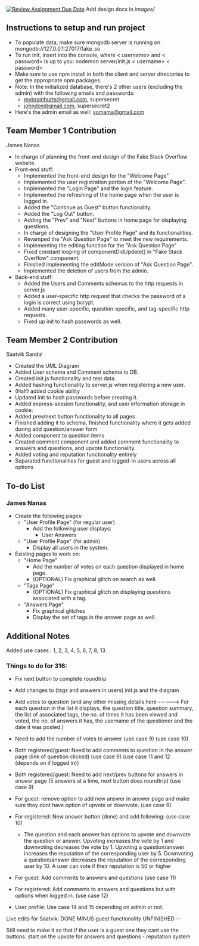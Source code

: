 [![Review Assignment Due Date](https://classroom.github.com/assets/deadline-readme-button-24ddc0f5d75046c5622901739e7c5dd533143b0c8e959d652212380cedb1ea36.svg)](https://classroom.github.com/a/9NDadFFr)
Add design docs in *images/*

## Instructions to setup and run project
- To populate data, make sure mongodb server is running on              mongodb://127.0.0.1:27017/fake_so
- To run init, insert into the console, where < username> and < password> is up to you: nodemon server/init.js < username> < password>
- Make sure to use npm install in both the client and server directories to get the appropriate npm packages.
- Note: In the initialized database, there's 2 other users (excluding the admin) with the following emails and passwords:
    - mybrainhurts@gmail.com, supersecret
    - johndoe@gmail.com, supersecret2
- Here's the admin email as well: yomama@gmail.com

## Team Member 1 Contribution
James Nanas
- In charge of planning the front-end design of the Fake Stack Overflow website.
- Front-end stuff:
    - Implemented the front-end design for the "Welcome Page"
    - Implemented the user registration portion of the "Welcome Page".
    - Implemented the "Login Page" and the login feature.
    - Implemented the refreshing of the home page when the user is logged in.
    - Added the "Continue as Guest" button functionality.
    - Added the "Log Out" button.
    - Adding the "Prev" and "Next" buttons in home page for displaying questions.
    - In charge of designing the "User Profile Page" and its functionalities.
    - Revamped the "Ask Question Page" to meet the new requirements.
    - Implementing the editing function for the "Ask Question Page"
    - Fixed constant looping of componentDidUpdate() in "Fake Stack Overflow" component.
    - Finished implementing the editMode version of "Ask Question Page".
    - Implemented the deletion of users from the admin.
- Back-end stuff:
    - Added the Users and Comments schemas to the http requests in server.js
    - Added a user-specific http request that checks the password of a login is correct using bcrypt.
    - Added many user-specific, question-specific, and tag-specific http requests.
    - Fixed up init to hash passwords as well.

## Team Member 2 Contribution
Saatvik Sandal
- Created the UML Diagram
- Added User schema and Comment schema to DB.
- Created init.js functionality and test data.
- Added hashing functionality to server.js when registering a new user.
- (Half) added cookie ability
- Updated init to hash passwords before creating it.
- Added express-session functionality, and user information storage in cookie.
- Added prev/next button functionality to all pages
- Finished adding it to schema, finished functionality where it gets added during add question/answer form 
- Added component to question items
- Created comment component and added comment functionality to answers and questions, and upvote functionality.
- Added voting and reputation functionality entirely
- Separated functionalities for guest and logged-in users across all options

## To-do List
### James Nanas
- Create the following pages:
    - "User Profile Page" (for regular user)
        - Add the following user displays:
            - User Answers
    - "User Profile Page" (for admin)
        - Display all users in the system.
- Existing pages to work on:
    - "Home Page"
        - Add the number of votes on each question displayed in home page.
        - (OPTIONAL) Fix graphical glitch on search as well.
    - "Tags Page"
        - (OPTIONAL) Fix graphical glitch on displaying questions associated with a tag.
    - "Answers Page"
        - Fix graphical glitches
        - Display the set of tags in the answer page as well.

## Additional Notes
Added use cases : 1, 2, 3, 4, 5, 6, 7, 8, 13

### Things to do for 316: 
- Fix next button to complete roundtrip
- Add changes to (tags and answers in users) init.js and the diagram
- Add votes to question (and any other missing details here ------>   For each question in the list it displays, the question title, question summary, the list of associated tags, the no. of times it has been viewed and voted, the no. of answers it has, the username of the questioner and the date it was posted.)
- Need to add the number of votes to answer (use case 9) (use case 10)
- Both registered/guest: Need to add comments to question in the answer page (link of question clicked) (use case 9) (use case 11 and 12 (depends on if logged in))
- Both registered/guest: Need to add next/prev buttons for answers in answer page (5 answers at a time, next button does roundtrip) (use case 9)

- For guest: remove option to add new answer in answer page and make sure they dont have option of upvote or downvote. (use case 9)
- For registered: New answer button (done) and add following:  (use case 10)
    - The question and each answer has options to upvote and downvote the question or answer. Upvoting increases the vote by 1 and downvoting decreases the vote by 1. Upvoting a question/answer increases the reputation of the corresponding user by 5. Downvoting a question/answer decreases the reputation of the corresponding user by 10. A user can vote if their reputation is 50 or higher 
- For guest: Add comments to answers and questions (use case 11) 
- For registered: Add comments to answers and questions but with options when logged in. (use case 12)
- User profile: Use case 14 and 15 depending on admin or not.






Live edits for Saatvik: DONE MINUS guest functionality
UNFINISHED --

Still need to make it so that if the user is a guest one they cant use the buttons. 
start on the upvote for answers and questions - reputation system
